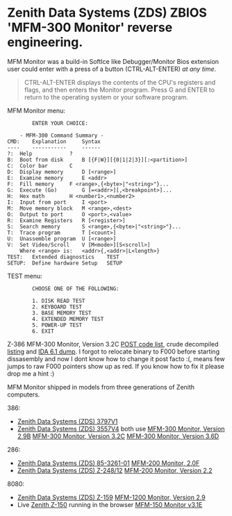 # Zenith Data Systems (ZDS) ZBIOS 'MFM-300 Monitor' reverse engineering.
MFM Monitor was a build-in SoftIce like Debugger/Monitor Bios extension user could enter with a press of a button (CTRL-ALT-ENTER) _at any time_.
> CTRL-ALT-ENTER displays the contents of the CPU's registers and flags, and then enters the Monitor program. Press G and ENTER to return to the operating system or your software program.

MFM Monitor menu:

			ENTER YOUR CHOICE:

		- MFM-300 Command Summary -
	CMD:	Explanation		Syntax
	----	-----------		------
	?:	Help			?
	B:	Boot from disk		B [{F|W}][{0|1|2|3}][:<partition>]
	C:	Color bar		C
	D:	Display memory		D [<range>]
	E:	Examine memory		E <addr>
	F:	Fill memory		F <range>,{<byte>|"<string>"}...
	G:	Execute (Go)		G [=<addr>][,<breakpoint>]...
	H:	Hex math		H <number1>,<number2>
	I:	Input from port		I <port>
	M:	Move memory block	M <range>,<dest>
	O:	Output to port		O <port>,<value>
	R:	Examine Registers	R [<register>]
	S:	Search memory		S <range>,{<byte>|"<string>"}...
	T:	Trace program		T [<count>]
	U:	Unassemble program	U [<range>]
	V:	Set Video/Scroll	V [M<mode>][S<scroll>]
		Where <range> is:	<addr>{,<addr>|L<length>}
	TEST:	Extended diagnostics	TEST
	SETUP:	Define hardware Setup	SETUP

TEST menu:

 			CHOOSE ONE OF THE FOLLOWING:

			1. DISK READ TEST
			2. KEYBOARD TEST
			3. BASE MEMORY TEST
			4. EXTENDED MEMORY TEST
			5. POWER-UP TEST
			6. EXIT
   
Z-386 MFM-300 Monitor, Version 3.2C [POST code list](https://github.com/raszpl/Zenith_ZBIOS/blob/main/POST%20codes.txt), crude decompiled [listing](https://github.com/raszpl/Zenith_ZBIOS/blob/main/zenith-386sx-bios-v3-2c.lst) and [IDA 6.1 dump](https://github.com/raszpl/Zenith_ZBIOS/raw/main/Zenith%20Z-386%20MFM-300%20Monitor,%20Version%203.2C.i64). I forgot to relocate binary to F000 before starting dissasembly and now I dont know how to change it post facto :(, means few jumps to raw F000 pointers show up as red. If you know how to fix it please drop me a hint :)

MFM Monitor shipped in models from three generations of Zenith computers.

386:
- [Zenith Data Systems (ZDS) 3797V1](https://theretroweb.com/motherboards/s/zenith-data-systems-3797v1)
- [Zenith Data Systems (ZDS) 3557V4](https://theretroweb.com/motherboards/s/zenith-data-systems-3557v4) both use [MFM-300 Monitor, Version 2.9B](https://github.com/raszpl/Zenith_ZBIOS/raw/main/BIOSes/Zenith%20Z-386%20MFM-300%20Monitor,%20Version%202.9B.bin) [MFM-300 Monitor, Version 3.2C](https://github.com/raszpl/Zenith_ZBIOS/raw/main/BIOSes/Zenith%20Z-386%20MFM-300%20Monitor,%20Version%203.2C.bin) [MFM-300 Monitor, Version 3.6D](https://github.com/raszpl/Zenith_ZBIOS/raw/main/BIOSes/Zenith%20Z-386%20MFM-300%20Monitor,%20Version%203.6D.bin)

286:
- [Zenith Data Systems (ZDS) 85-3261-01](https://theretroweb.com/motherboards/s/zenith-85-3261-01) [MFM-200 Monitor, 2.0F](https://github.com/raszpl/Zenith_ZBIOS/raw/main/BIOSes/Zenith%20Z-286%20MFM-200%20Monitor,%20Version%202.0F.bin)
- [Zenith Data Systems (ZDS) Z-248/12](https://theretroweb.com/motherboards/s/zenith-data-syst-z-248-12) [MFM-200 Monitor, Version 2.2](https://github.com/raszpl/Zenith_ZBIOS/raw/main/BIOSes/Zenith%20Z-248%20MFM-200%20Monitor,%20Version%202.2.bin)

8080:
- [Zenith Data Systems (ZDS) Z-159](https://theretroweb.com/motherboards/s/zenith-data-syst-z-159) [MFM-1200 Monitor, Version 2.9](https://github.com/raszpl/Zenith_ZBIOS/raw/main/BIOSes/Zenith%20Z-159%20MFM-1200%20Monitor,%20Version%202.9.bin)
- Live [Zenith Z-150](https://www.pcjs.org/machines/pcx86/zenith/z150/cga/) running in the browser [MFM-150 Monitor v3.1E](https://github.com/raszpl/Zenith_ZBIOS/raw/main/BIOSes/Zenith%20Z-150%20MFM-150%20Monitor,%20Version%203.1E.bin)
